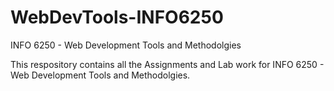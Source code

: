 # WebDevTools-INFO6250
INFO 6250 - Web Development Tools and Methodolgies

This respository contains all the Assignments and Lab work for INFO 6250 - Web Development Tools and Methodolgies.
